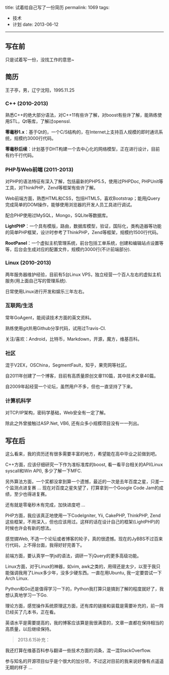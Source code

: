 title: 试着给自己写了一份简历
permalink: 1069
tags:
  - 技术
  - 计划
date: 2013-06-12
---

## 写在前

只是试着写一份，没找工作的意思~

## 简历

王子亭，男，辽宁沈阳，1995.11.25

### C++ (2010-2013)

熟悉C++的绝大部分语法，对C++11有些许了解，对boost有些许了解，能熟练使用STL，Qt等库，了解过openssl.

**零毫秒1.x**：基于Qt的，一个C/S结构的，在Internet上支持百人规模的即时通讯系统，规模约3000行代码。

**零毫秒后续**：计划基于DHT构建一个去中心化的网络模型，正在进行设计，目前有约千行代码。

### PHP与Web前端 (2011-2013)

对PHP的语法特征有深入了解，包括最新的PHP5.5，使用过PHPDoc, PHPUnit等工具，对ThinkPHP，Zend等框架有些许了解。

Web前端方面，熟悉HTML和CSS，包括HTML5，喜欢Bootstrap；能用jQuery完成简单的DOM操作，能够使用浏览器的开发人员工具进行调试。

配合PHP使用过MySQL，Mongo，SQLite等数据库。

**LightPHP**：一个具有模版，路由，数据库模型，验证，国际化，类构造器等功能的简单PHP框架，设计时参考了ThinkPHP，Zend等框架，规模约1500行代码。

**RootPanel**：一个虚拟主机管理系统，前台包括工单系统，创建和编辑站点设置等等，后台会生成对应的配置文件，规模约3000行(不计前端部分).

### Linux (2010-2013)

两年服务器维护经验，目前有5台Linux VPS，独立经营一个百人左右的虚拟主机服务(用上面自己写的管理系统).

日常使用Linux进行开发和娱乐三年左右。

### 互联网/生活

常年GoAgent，能阅读技术方面的英文资料。

熟练使用git并用Github分享代码，试用过Travis-CI.

关注/喜欢：Android，比特币，Markdown，开源，魔方，维基百科。

### 社区

混于V2EX，OSChina，SegmentFault，知乎，果壳网等社区。

自2011年创建了一个博客，目前有高质量原创文章110篇，其中技术文章40篇。

自2009年起经营一个论坛，虽然用户不多，但也一直坚持了下来。

### 计算机科学

对TCP/IP架构，密码学基础，Web安全有一定了解。

除此之外曾接触过ASP.Net, VB6, 还有众多小规模项目没有一一列出。

## 写在后

这么看来，我的资历还有很多需要丰富的地方，希望能在高中毕业之前做到吧。

C++方面，应该仔细研究一下作为准标准库的boost, 看一看平台相关的API(Linux syscall和Win API), 多少了解一下MFC.

另外算法方面，一个奖都没拿到算一个遗憾，最近的一次是去年百度之星，只差一个监测点进复赛 ... 现在对百度之星失望了，打算拿到一个Google Code Jam的成绩，至少也得进复赛。

还有就是零毫秒木有完成，加快进度吧 ...

PHP方面，我应该真正地使用一下CodeIgniter, Yii, CakePHP, ThinkPHP, Zend这些框架，不用深入，但也应该用过。这样的话在设计自己的框架(LightPHP)的时候也许会有新的想法。

感觉搞Web, 不造一个论坛或者博客的轮子，真的很遗憾。现在的JyBBS不过百来行代码，上不得台面，我得好好完善下。

前端方面，要认真学一学js的语法，调研一下jQuery的更多高级功能。

Linux方面，对于Linux的神器，如vim, awk之类的，用得还是太少，以至于我只能强调我用了Linux多少年，没多少硬东西。一直在用Ubuntu, 我一定要尝试一下Arch Linux.

Python和Go还是值得学习一下的，Python我打算只是搞到了解的程度就好了，我想认真地学习一下Go.

理论方面，感觉操作系统原理这方面，还有库的链接和装载是需要补充的，前一阵已经买了几本书，正在看。

英语水平是需要提高的，我的博客应该算是我很满意的，文章一直都在保持相当的高质量，以后继续保持。

> 2013.6.15补充：

我还打算在维基百科参与翻译一些技术方面的词条，混一混StackOverflow.

参与知名的开源项目似乎是个很大的加分项，不过这对目前的我来说好像有点遥遥无期的样子 ...
